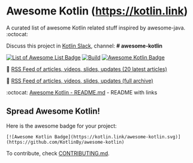 Awesome Kotlin (<https://kotlin.link>)
======================================

A curated list of awesome Kotlin related stuff inspired by awesome-java. :octocat:

Discuss this project in [Kotlin Slack](http://slack.kotlinlang.org/), channel: **\# awesome-kotlin**

[![List of Awesome List Badge](https://cdn.rawgit.com/sindresorhus/awesome/d7305f38d29fed78fa85652e3a63e154dd8e8829/media/badge.svg)](https://github.com/sindresorhus/awesome) [![Build](https://github.com/KotlinBy/awesome-kotlin/actions/workflows/build.yml/badge.svg)](https://github.com/KotlinBy/awesome-kotlin/actions/workflows/build.yml) [![Awesome Kotlin Badge](https://kotlin.link/awesome-kotlin.svg)](https://github.com/KotlinBy/awesome-kotlin)

:newspaper: [RSS Feed of articles, videos, slides, updates (20 latest articles)](http://kotlin.link/rss.xml)

:newspaper: [RSS Feed of articles, videos, slides, updates (full archive)](http://kotlin.link/rss-full.xml)

:octocat: [Awesome Kotlin - README.md](https://github.com/KotlinBy/awesome-kotlin/blob/readme/README.md) - README with links

Spread Awesome Kotlin!
----------------------

Here is the awesome badge for your project:

    [![Awesome Kotlin Badge](https://kotlin.link/awesome-kotlin.svg)](https://github.com/KotlinBy/awesome-kotlin)

To contribute, check [CONTRIBUTING.md](https://github.com/KotlinBy/awesome-kotlin/blob/main/.github/contributing.md).
